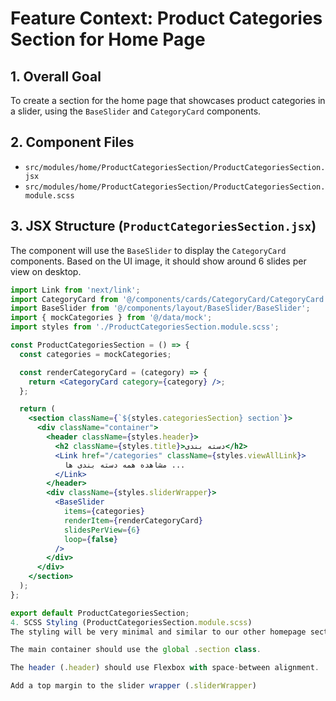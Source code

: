 # Feature Context: Product Categories Section for Home Page

## 1. Overall Goal
To create a section for the home page that showcases product categories in a slider, using the `BaseSlider` and `CategoryCard` components.

## 2. Component Files
- `src/modules/home/ProductCategoriesSection/ProductCategoriesSection.jsx`
- `src/modules/home/ProductCategoriesSection/ProductCategoriesSection.module.scss`

## 3. JSX Structure (`ProductCategoriesSection.jsx`)
The component will use the `BaseSlider` to display the `CategoryCard` components. Based on the UI image, it should show around 6 slides per view on desktop.

```jsx
import Link from 'next/link';
import CategoryCard from '@/components/cards/CategoryCard/CategoryCard';
import BaseSlider from '@/components/layout/BaseSlider/BaseSlider';
import { mockCategories } from '@/data/mock';
import styles from './ProductCategoriesSection.module.scss';

const ProductCategoriesSection = () => {
  const categories = mockCategories;

  const renderCategoryCard = (category) => {
    return <CategoryCard category={category} />;
  };

  return (
    <section className={`${styles.categoriesSection} section`}>
      <div className="container">
        <header className={styles.header}>
          <h2 className={styles.title}>دسته بندی</h2>
          <Link href="/categories" className={styles.viewAllLink}>
            مشاهده همه دسته بندی ها ...
          </Link>
        </header>
        <div className={styles.sliderWrapper}>
          <BaseSlider
            items={categories}
            renderItem={renderCategoryCard}
            slidesPerView={6}
            loop={false}
          />
        </div>
      </div>
    </section>
  );
};

export default ProductCategoriesSection;
4. SCSS Styling (ProductCategoriesSection.module.scss)
The styling will be very minimal and similar to our other homepage sections.

The main container should use the global .section class.

The header (.header) should use Flexbox with space-between alignment.

Add a top margin to the slider wrapper (.sliderWrapper)